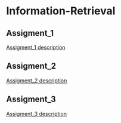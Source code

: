# Information-Retrieval

## Assigment_1

[Assigment_1 description](RI_assignment1.pdf)

## Assigment_2

[Assigment_2 description](RI_assignment2.pdf)


## Assigment_3

[Assigment_3 description](RI_assignment3.pdf)
